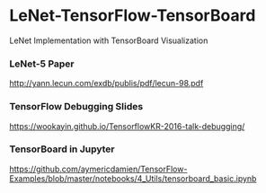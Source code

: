 # LeNet-TensorFlow-TensorBoard
LeNet Implementation with TensorBoard Visualization

### LeNet-5 Paper
http://yann.lecun.com/exdb/publis/pdf/lecun-98.pdf

### TensorFlow Debugging Slides
https://wookayin.github.io/TensorflowKR-2016-talk-debugging/

### TensorBoard in Jupyter
https://github.com/aymericdamien/TensorFlow-Examples/blob/master/notebooks/4_Utils/tensorboard_basic.ipynb
